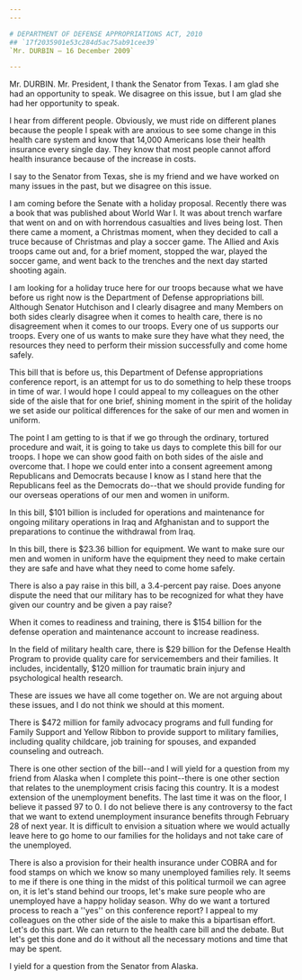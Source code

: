 ```yaml
---
---

# DEPARTMENT OF DEFENSE APPROPRIATIONS ACT, 2010
## `17f2035901e53c284d5ac75ab91cee39`
`Mr. DURBIN — 16 December 2009`

---
```



Mr. DURBIN. Mr. President, I thank the Senator from Texas. I am glad 
she had an opportunity to speak. We disagree on this issue, but I am 
glad she had her opportunity to speak.

I hear from different people. Obviously, we must ride on different 
planes because the people I speak with are anxious to see some change 
in this health care system and know that 14,000 Americans lose their 
health insurance every single day. They know that most people cannot 
afford health insurance because of the increase in costs.

I say to the Senator from Texas, she is my friend and we have worked 
on many issues in the past, but we disagree on this issue.

I am coming before the Senate with a holiday proposal. Recently there 
was a book that was published about World War I. It was about trench 
warfare that went on and on with horrendous casualties and lives being 
lost. Then there came a moment, a Christmas moment, when they decided 
to call a truce because of Christmas and play a soccer game. The Allied 
and Axis troops came out and, for a brief moment, stopped the war, 
played the soccer game, and went back to the trenches and the next day 
started shooting again.

I am looking for a holiday truce here for our troops because what we 
have before us right now is the Department of Defense appropriations 
bill. Although Senator Hutchison and I clearly disagree and many 
Members on both sides clearly disagree when it comes to health care, 
there is no disagreement when it comes to our troops. Every one of us 
supports our troops. Every one of us wants to make sure they have what 
they need, the resources they need to perform their mission 
successfully and come home safely.

This bill that is before us, this Department of Defense 
appropriations conference report, is an attempt for us to do something 
to help these troops in time of war. I would hope I could appeal to my 
colleagues on the other side of the aisle that for one brief, shining 
moment in the spirit of the holiday we set aside our political 
differences for the sake of our men and women in uniform.

The point I am getting to is that if we go through the ordinary, 
tortured procedure and wait, it is going to take us days to complete 
this bill for our troops. I hope we can show good faith on both sides 
of the aisle and overcome that. I hope we could enter into a consent 
agreement among Republicans and Democrats because I know as I stand 
here that the Republicans feel as the Democrats do--that we should 
provide funding for our overseas operations of our men and women in 
uniform.

In this bill, $101 billion is included for operations and maintenance 
for ongoing military operations in Iraq and Afghanistan and to support 
the preparations to continue the withdrawal from Iraq.

In this bill, there is $23.36 billion for equipment. We want to make 
sure our men and women in uniform have the equipment they need to make 
certain they are safe and have what they need to come home safely.

There is also a pay raise in this bill, a 3.4-percent pay raise. Does 
anyone dispute the need that our military has to be recognized for what 
they have given our country and be given a pay raise?

When it comes to readiness and training, there is $154 billion for 
the defense operation and maintenance account to increase readiness.

In the field of military health care, there is $29 billion for the 
Defense Health Program to provide quality care for servicemembers and 
their families. It includes, incidentally, $120 million for traumatic 
brain injury and psychological health research.

These are issues we have all come together on. We are not arguing 
about these issues, and I do not think we should at this moment.

There is $472 million for family advocacy programs and full funding 
for Family Support and Yellow Ribbon to provide support to military 
families, including quality childcare, job training for spouses, and 
expanded counseling and outreach.

There is one other section of the bill--and I will yield for a 
question from my friend from Alaska when I complete this point--there 
is one other section that relates to the unemployment crisis facing 
this country. It is a modest extension of the unemployment benefits. 
The last time it was on the floor, I believe it passed 97 to 0. I do 
not believe there is any controversy to the fact that we want to extend 
unemployment insurance benefits through February 28 of next year. It is 
difficult to envision a situation where we would actually leave here to 
go home to our families for the holidays and not take care of the 
unemployed.

There is also a provision for their health insurance under COBRA and 
for food stamps on which we know so many unemployed families rely. It 
seems to me if there is one thing in the midst of this political 
turmoil we can agree on, it is let's stand behind our troops, let's 
make sure people who are unemployed have a happy holiday season. Why do 
we want a tortured process to reach a ''yes'' on this conference 
report? I appeal to my colleagues on the other side of the aisle to 
make this a bipartisan effort. Let's do this part. We can return to the 
health care bill and the debate. But let's get this done and do it 
without all the necessary motions and time that may be spent.

I yield for a question from the Senator from Alaska.